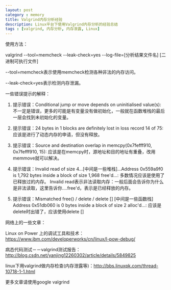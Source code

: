 ```yaml
---
layout: post
category : memory
title: Valgrind内存分析经验
description: Linux平台下使用Valgrind内存分析的经验总结
tags : [valgrind, 内存分析, 内存泄露, Linux]
---
```


使用方法：

  valgrind --tool=memcheck --leak-check=yes --log-file=[分析结果文件名] [二进制可执行文件]

  --tool=memcheck表示使用memcheck检测各种非法的内存访问。

  --leak-check=yes表示检测内存泄漏。


一些错误提示的解释：

1. 提示错误：Conditional jump or move depends on uninitialised value(s): 
不一定是错误，更多的可能是有变量没有做初始化，一般就在函数堆栈的最后一层会找到未初始化的变量。

2. 提示错误：24 bytes in 1 blocks are definitely lost in loss record 14 of 75: 
应该是进行了动态内存的申请，但没有释放。

3. 提示错误：Source and destination overlap in memcpy(0x7fefff910, 0x7fefff910, 15): 
应该是在memcpy时，源地址和目的地址有重叠，改用memmove就可以解决。

4. 提示错误：Invalid read of size 4...[中间是一些堆栈]...Address 0x559a9f0 is 1,792 bytes inside a block of size 1,968 free'd...: 
多数情况应该是使用了已释放过的内存。 Invalid read表示非法读取内存：一般后面会告诉你为什么是非法读取，这里告诉你....free'd，表示是已经释放的内存。

5. 提示错误：Mismatched free() / delete / delete [] [中间是一些函数栈] Address 0x51db060 is 0 bytes inside a block of size 2 alloc'd...: 
应该是delete时出错了，应该使用delete []



网络上的一些文章：

  Linux on Power 上的调试工具和技术：https://www.ibm.com/developerworks/cn/linux/l-pow-debug/

  病态代码测试－－valgrind测试报告：http://blog.csdn.net/yanjing12260302/article/details/5849825

  linux下用valgrind做内存检查(内存泄露等)：http://bbs.linuxpk.com/thread-10718-1-1.html

  更多文章请使用google valgrind

